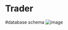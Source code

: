 # Trader

#database schema
![image](https://github.com/Jacek772/Trader/assets/36894308/0f19020a-4b85-4241-b6ee-8e50dd820748)
